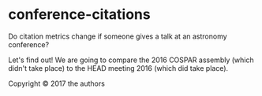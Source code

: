 # conference-citations
Do citation metrics change if someone gives a talk at an astronomy conference?

Let's find out! We are going to compare the 2016 COSPAR assembly (which didn't take place) to the HEAD meeting 2016 (which did take place).

Copyright © 2017 the authors
